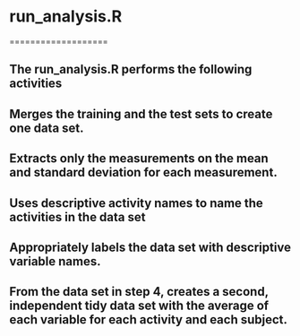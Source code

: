 # run_analysis.R
===================
## The run_analysis.R performs the following activities 

## Merges the training and the test sets to create one data set.
## Extracts only the measurements on the mean and standard deviation for each measurement. 
## Uses descriptive activity names to name the activities in the data set
## Appropriately labels the data set with descriptive variable names. 
## From the data set in step 4, creates a second, independent tidy data set with the average of each variable for each activity and each subject.

## ##

